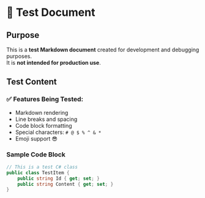 ﻿<!--
Title: Test
Tags: Testing, We are testing, This is a test
Slug: test
-->
# 🧪 Test Document

## Purpose
This is a **test Markdown document** created for development and debugging purposes.  
It is **not intended for production use**.

## Test Content

### ✅ Features Being Tested:
- Markdown rendering
- Line breaks and spacing
- Code block formatting
- Special characters: `# @ $ % ^ & *`
- Emoji support 😎

### Sample Code Block

```csharp
// This is a test C# class
public class TestItem {
    public string Id { get; set; }
    public string Content { get; set; }
}
